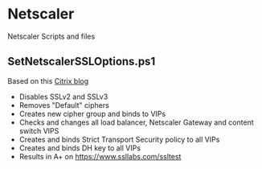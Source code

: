 # Netscaler
Netscaler Scripts and files

## SetNetscalerSSLOptions.ps1
Based on this [Citrix blog](https://www.citrix.com/blogs/2015/05/22/scoring-an-a-at-ssllabs-com-with-citrix-netscaler-the-sequel)
- Disables SSLv2 and SSLv3
- Removes "Default" ciphers
- Creates new cipher group and binds to VIPs
- Checks and changes all load balancer, Netscaler Gateway and content switch VIPS
- Creates and binds Strict Transport Security policy to all VIPs
- Creates and binds DH key to all VIPs
- Results in A+ on https://www.ssllabs.com/ssltest

